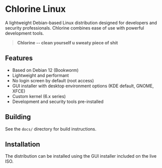 # Chlorine Linux

A lightweight Debian-based Linux distribution designed for developers and security professionals. Chlorine combines ease of use with powerful development tools.

> **Chlorine -- clean yourself u sweaty piece of shit**

## Features

- Based on Debian 12 (Bookworm)
- Lightweight and performant
- No login screen by default (root access)
- GUI installer with desktop environment options (KDE default, GNOME, XFCE)
- Custom kernel (6.x series)
- Development and security tools pre-installed

## Building

See the `docs/` directory for build instructions.

## Installation

The distribution can be installed using the GUI installer included on the live ISO.
